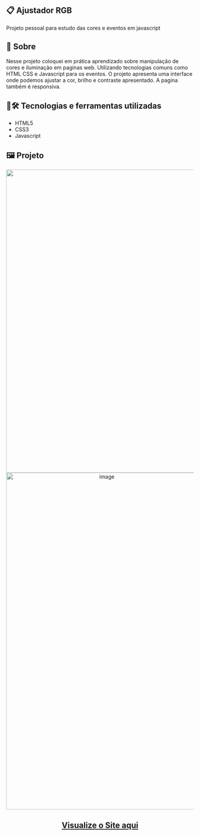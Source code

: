 ## 📋 Ajustador RGB
Projeto pessoal para estudo das cores e eventos em javascript
## 🧐 Sobre
Nesse projeto coloquei em prática aprendizado sobre manipulação de cores e iluminação em paginas web. Utilizando tecnologias comuns como HTML CSS e Javascript para os eventos.
O projeto apresenta uma interface onde podemos ajustar a cor, brilho e contraste apresentado.
A pagina também é responsiva.
## 🤖🛠️ Tecnologias e ferramentas utilizadas
- HTML5
- CSS3
- Javascript
## 🖼️ Projeto
<p align="center">
  <img width="1576" height="813" alt="image" src="https://github.com/user-attachments/assets/e3b6ecf3-4ed9-4eed-90a8-e75005f72ee4" />
  <img width="525" height="903" alt="image" src="https://github.com/user-attachments/assets/c2e471e7-52ed-4cbe-b960-59b89a1bdb87" />
</p>

<h2 align="center">
  <a href="https://brunosts94.github.io/LandingPages_Portifolio/ajustador-rgb/index.html">Visualize o Site aqui</a>
</h2>
